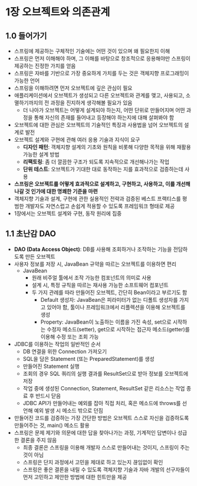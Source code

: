 # 1장 오브젝트와 의존관계

## 1.0 들어가기
- 스프링에 제공하는 구체적인 기술에는 어떤 것이 있으며 왜 필요한지 이해
- 스프링은 먼저 이해해야 하며, 그 이해를 바탕으로 창조적으로 응용해야만 스프링이 제공하는 진정한 가치를 얻음
- 스프링은 자바를 기반으로 가장 중요하게 가치를 두는 것은 객체지향 프로그래밍이 가능한 언어
- 스프링을 이해하려면 먼저 오브젝트에 깊은 관심이 필요
- 애플리케이션에서 오브젝트가 생성되고 다른 오브젝트와 관계를 맺고, 사용되고, 소멸하기까지의 전 과정을 진지하게 생각해볼 필요가 있음
    - 더 나아가 오브젝트는 어떻게 설계되야 하는지, 어떤 단위로 만들어지며 어떤 과정을 통해 자신의 존재를 들어내고 등장해야 하는지에 대해 살펴봐야 함
- 오브젝트에 대한 관심은 오브젝트의 기술적인 특징과 사용법을 넘어 오브젝트의 설계로 발전
- 오브젝트 설계와 구현에 관해 여러 응용 기술과 지식이 요구
    - **디자인 패턴**: 객체지향 설계의 기초와 원칙을 비롯해 다양한 목적을 위해 재활용 가능한 설계 방법
    - **리팩토링**: 좀 더 깔끔한 구조가 되도록 지속적으로 개선해나가는 작업
    - **단위 테스트**: 오브젝트가 기대한 대로 동작하는 지를 효과적으로 검증하는데 사용
- **스프링은 오브젝트를 어떻게 효과적으로 설계하고, 구현하고, 사용하고, 이를 개선해나갈 것 인가에 대한 명쾌한 기준을 마련**
- 객체지향 기술과 설계, 구현에 관한 실용적인 전략과 검증된 베스트 프랙티스를 평범한 개발자도 자연스럽고 손쉽게 적용할 수 있도록 프레임워크 형태로 제공
- 1장에서는 오브젝트 설계와 구현, 동작 원리에 집중

## 1.1 초난감 DAO
- **DAO (Data Access Object)**: DB를 사용해 조회하거나 조작하는 기능을 전담하도록 만든 오브젝트
- 사용자 정보를 저장 시, JavaBean 규약을 따르는 오브젝트를 이용하면 편리
    - JavaBean
        - 원래 비주얼 툴에서 조작 가능한 컴포넌트의 의미로 사용
        - 설계 시, 특정 규칙을 따르는 재사용 가능한 소프트웨어 컴포넌트
        - 두 가지 관례를 따라 만들어진 오브젝트, 간단히 Bean이라고 부르기도 함
            - Default 생성자: JavaBean은 피라미터가 없는 디폴트 생성자를 가지고 있어야 함, 툴이나 프레임워크에서 리플렉션을 이용해 오브젝트를 생성
            - Property: JavaBean이 노출하는 이름을 가진 속성, set으로 시작하는 수정자 메소드(setter), get으로 시작하는 접근자 메소드(getter)를 이용해 수정 또는 조회 가능
- JDBC를 이용하는 작업의 일반적인 순서
    - DB 연결을 위한 Connection 가져오기
    - SQL을 담은 Statement (또는 PreparedStatement)를 생성
    - 만들어진 Statement 실행
    - 조회의 경우 SQL 쿼리의 실행 결과를 ResultSet으로 받아 정보를 오브젝트에 저장
    - 작업 중에 생성된 Connection, Statement, ResultSet 같은 리소스는 작업 종료 후 반드시 닫음
    - JDBC API가 만들어내는 예외를 잡아 직접 처리, 혹은 메소드에 throws를 선언해 예외 발생 시 메소드 밖으로 던짐
- 만들어진 코드를 검증하는 가장 간단한 방법은 오브젝트 스스로 자신을 검증하도록 만들어주는 것, main() 메소드 활용
- 스프링은 문제 제기와 의문에 대한 답을 찾아나가는 과정, 기계적인 답변이나 성급한 결론을 주지 않음
    - 최종 결론은 스프링을 이용해 개발자 스스로 만들어내는 것이지, 스프링이 주는 것이 아님
    - 스프링은 단지 과정에서 고민을 제대로 하고 있는지 끊임없이 확인
    - 스프링은 좋은 결론을 내릴 수 있도록 객체지향 기술과 자바 개발의 선구자들이 먼저 고민하고 제안한 방법에 대한 힌트만을 제공